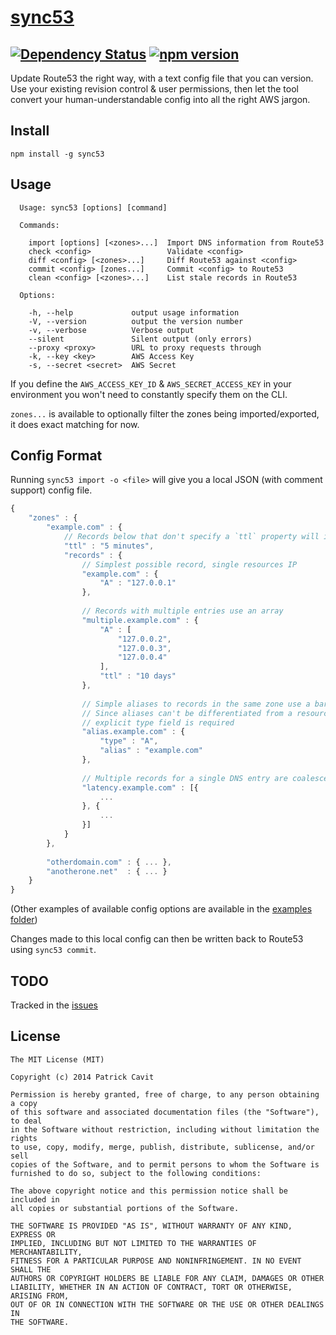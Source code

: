 [sync53](http://sync53.com/)
======
[![Dependency Status](https://david-dm.org/tivac/sync53.svg)](https://david-dm.org/tivac/sync53) [![npm version](https://badge.fury.io/js/sync53.svg)](http://badge.fury.io/js/sync53)
---
Update Route53 the right way, with a text config file that you can version. Use your existing revision control & user permissions, then let the tool convert your human-understandable config into all the right AWS jargon.

## Install

```
npm install -g sync53
```

## Usage

```
  Usage: sync53 [options] [command]

  Commands:

    import [options] [<zones>...]  Import DNS information from Route53
    check <config>                 Validate <config>
    diff <config> [<zones>...]     Diff Route53 against <config>
    commit <config> [zones...]     Commit <config> to Route53
    clean <config> [<zones>...]    List stale records in Route53

  Options:

    -h, --help             output usage information
    -V, --version          output the version number
    -v, --verbose          Verbose output
    --silent               Silent output (only errors)
    --proxy <proxy>        URL to proxy requests through
    -k, --key <key>        AWS Access Key
    -s, --secret <secret>  AWS Secret

```

If you define the `AWS_ACCESS_KEY_ID` &
`AWS_SECRET_ACCESS_KEY` in your environment you won't need to constantly specify them on the CLI.

`zones...` is available to optionally filter the zones being imported/exported, it does exact matching for now.

## Config Format

Running `sync53 import -o <file>` will give you a local JSON (with comment support) config file.

```js
{
    "zones" : {
        "example.com" : {
            // Records below that don't specify a `ttl` property will inherit this one
            "ttl" : "5 minutes",
            "records" : {
                // Simplest possible record, single resources IP
                "example.com" : {
                    "A" : "127.0.0.1"
                },
                
                // Records with multiple entries use an array
                "multiple.example.com" : {
                    "A" : [
                        "127.0.0.2",
                        "127.0.0.3",
                        "127.0.0.4"
                    ],
                    "ttl" : "10 days"
                },
                
                // Simple aliases to records in the same zone use a bare `alias` property
                // Since aliases can't be differentiated from a resource an
                // explicit type field is required
                "alias.example.com" : {
                    "type" : "A",
                    "alias" : "example.com"
                },
                
                // Multiple records for a single DNS entry are coalesced into an array
                "latency.example.com" : [{
                    ...
                }, {
                    ...
                }]
            }
        },
        
        "otherdomain.com" : { ... },
        "anotherone.net"  : { ... }
    }
}
```

(Other examples of available config options are available in the [examples folder](https://github.com/tivac/sync53/blob/master/examples/))

Changes made to this local config can then be written back to Route53 using `sync53 commit`.

## TODO

Tracked in the [issues](https://github.com/tivac/sync53/labels/TODO)

## License
```
The MIT License (MIT)

Copyright (c) 2014 Patrick Cavit

Permission is hereby granted, free of charge, to any person obtaining a copy
of this software and associated documentation files (the "Software"), to deal
in the Software without restriction, including without limitation the rights
to use, copy, modify, merge, publish, distribute, sublicense, and/or sell
copies of the Software, and to permit persons to whom the Software is
furnished to do so, subject to the following conditions:

The above copyright notice and this permission notice shall be included in
all copies or substantial portions of the Software.

THE SOFTWARE IS PROVIDED "AS IS", WITHOUT WARRANTY OF ANY KIND, EXPRESS OR
IMPLIED, INCLUDING BUT NOT LIMITED TO THE WARRANTIES OF MERCHANTABILITY,
FITNESS FOR A PARTICULAR PURPOSE AND NONINFRINGEMENT. IN NO EVENT SHALL THE
AUTHORS OR COPYRIGHT HOLDERS BE LIABLE FOR ANY CLAIM, DAMAGES OR OTHER
LIABILITY, WHETHER IN AN ACTION OF CONTRACT, TORT OR OTHERWISE, ARISING FROM,
OUT OF OR IN CONNECTION WITH THE SOFTWARE OR THE USE OR OTHER DEALINGS IN
THE SOFTWARE.
```
